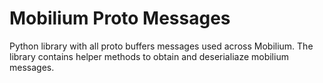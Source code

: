 # Mobilium Proto Messages

Python library with all proto buffers messages used across Mobilium.
 The library contains helper methods to obtain and deserialiaze mobilium messages.